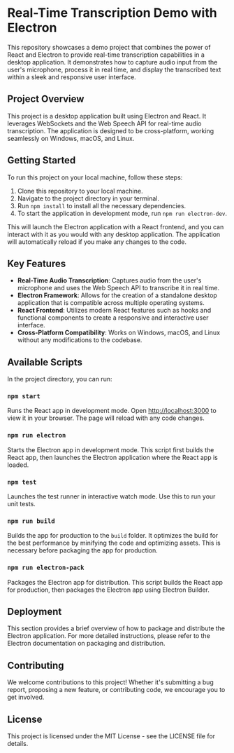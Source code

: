 # Real-Time Transcription Demo with Electron

This repository showcases a demo project that combines the power of React and Electron to provide real-time transcription capabilities in a desktop application. It demonstrates how to capture audio input from the user's microphone, process it in real time, and display the transcribed text within a sleek and responsive user interface.

## Project Overview

This project is a desktop application built using Electron and React. It leverages WebSockets and the Web Speech API for real-time audio transcription. The application is designed to be cross-platform, working seamlessly on Windows, macOS, and Linux.

## Getting Started

To run this project on your local machine, follow these steps:

1. Clone this repository to your local machine.
2. Navigate to the project directory in your terminal.
3. Run `npm install` to install all the necessary dependencies.
4. To start the application in development mode, run `npm run electron-dev`.

This will launch the Electron application with a React frontend, and you can interact with it as you would with any desktop application. The application will automatically reload if you make any changes to the code.

## Key Features

- **Real-Time Audio Transcription**: Captures audio from the user's microphone and uses the Web Speech API to transcribe it in real time.
- **Electron Framework**: Allows for the creation of a standalone desktop application that is compatible across multiple operating systems.
- **React Frontend**: Utilizes modern React features such as hooks and functional components to create a responsive and interactive user interface.
- **Cross-Platform Compatibility**: Works on Windows, macOS, and Linux without any modifications to the codebase.

## Available Scripts

In the project directory, you can run:

### `npm start`

Runs the React app in development mode. Open [http://localhost:3000](http://localhost:3000) to view it in your browser. The page will reload with any code changes.

### `npm run electron`

Starts the Electron app in development mode. This script first builds the React app, then launches the Electron application where the React app is loaded.

### `npm test`

Launches the test runner in interactive watch mode. Use this to run your unit tests.

### `npm run build`

Builds the app for production to the `build` folder. It optimizes the build for the best performance by minifying the code and optimizing assets. This is necessary before packaging the app for production.

### `npm run electron-pack`

Packages the Electron app for distribution. This script builds the React app for production, then packages the Electron app using Electron Builder.

## Deployment

This section provides a brief overview of how to package and distribute the Electron application. For more detailed instructions, please refer to the Electron documentation on packaging and distribution.

## Contributing

We welcome contributions to this project! Whether it's submitting a bug report, proposing a new feature, or contributing code, we encourage you to get involved.

## License

This project is licensed under the MIT License - see the LICENSE file for details.


